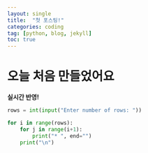 ```yaml
---
layout: single
title:  "첫 포스팅!"
categories: coding
tag: [python, blog, jekyll]
toc: true
---
```


# 오늘 처음 만들었어요
**실시간 반영!**

```python
rows = int(input("Enter number of rows: "))

for i in range(rows):
    for j in range(i+1):
        print("* ", end="")
    print("\n")
```

